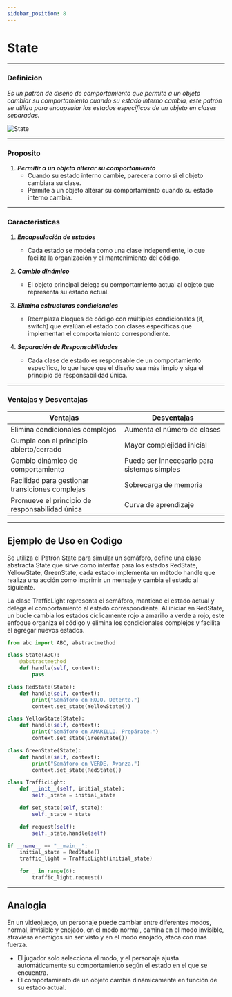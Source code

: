 ```yaml
---
sidebar_position: 8
---
```


# State

---
### Definicion

_Es un patrón de diseño de comportamiento que permite a un objeto cambiar su comportamiento cuando su estado interno cambia, este patrón se utiliza para encapsular los estados específicos de un objeto en clases separadas._

![State](https://reactiveprogramming.io/_next/image?url=%2Fbooks%2Fpatterns%2Fimg%2Fpatterns-articles%2Fstate-sequence.png&w=3840&q=75)

---

### Proposito

1. **_Permitir a un objeto alterar su comportamiento_**
   - Cuando su estado interno cambie, parecera como si el objeto cambiara su clase.
   - Permite a un objeto alterar su comportamiento cuando su estado interno cambia.

---

### Caracteristicas

1. **_Encapsulación de estados_**
   - Cada estado se modela como una clase independiente, lo que facilita la organización y el mantenimiento del código.
   

2. **_Cambio dinámico_**
   - El objeto principal delega su comportamiento actual al objeto que representa su estado actual.

3. **_Elimina estructuras condicionales_**
   - Reemplaza bloques de código con múltiples condicionales (if, switch) que evalúan el estado con clases específicas que implementan el comportamiento correspondiente.

4. **_Separación de Responsabilidades_**
   - Cada clase de estado es responsable de un comportamiento específico, lo que hace que el diseño sea más limpio y siga el principio de responsabilidad única.
---

### Ventajas y Desventajas

| **Ventajas** | **Desventajas** |
|--------------|--------------|
| Elimina condicionales complejos   | Aumenta el número de clases   |
| Cumple con el principio abierto/cerrado       | Mayor complejidad inicial  |
| Cambio dinámico de comportamiento    | Puede ser innecesario para sistemas simples |
| Facilidad para gestionar transiciones complejas    | Sobrecarga de memoria   |
| Promueve el principio de responsabilidad única    | Curva de aprendizaje   |

---

## Ejemplo de Uso en Codigo

Se utiliza el Patrón State para simular un semáforo, define una clase abstracta State que sirve como interfaz para los estados RedState, YellowState, GreenState, cada estado implementa un método handle que realiza una acción como imprimir un mensaje y cambia el estado al siguiente.

La clase TrafficLight representa el semáforo, mantiene el estado actual y delega el comportamiento al estado correspondiente. Al iniciar en RedState, un bucle cambia los estados cíclicamente rojo a amarillo a verde a rojo, este enfoque organiza el código y elimina los condicionales complejos y facilita el agregar nuevos estados.



```python
from abc import ABC, abstractmethod

class State(ABC):
    @abstractmethod
    def handle(self, context):
        pass

class RedState(State):
    def handle(self, context):
        print("Semáforo en ROJO. Detente.")
        context.set_state(YellowState())

class YellowState(State):
    def handle(self, context):
        print("Semáforo en AMARILLO. Prepárate.")
        context.set_state(GreenState())

class GreenState(State):
    def handle(self, context):
        print("Semáforo en VERDE. Avanza.")
        context.set_state(RedState())

class TrafficLight:
    def __init__(self, initial_state):
        self._state = initial_state

    def set_state(self, state):
        self._state = state

    def request(self):
        self._state.handle(self)

if __name__ == "__main__":
    initial_state = RedState()
    traffic_light = TrafficLight(initial_state)

    for _ in range(6):  
        traffic_light.request()
```
---

## Analogia

En un videojuego, un personaje puede cambiar entre diferentes modos, normal, invisible y enojado, en el modo normal, camina en el modo invisible, atraviesa enemigos sin ser visto y en el modo enojado, ataca con más fuerza.

 - El jugador solo selecciona el modo, y el personaje ajusta automáticamente su comportamiento según el estado en el que se encuentra.
 - El comportamiento de un objeto cambia dinámicamente en función de su estado actual.




